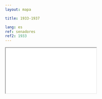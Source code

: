 ```yaml
---
layout: mapa

title: 1933-1937

lang: es
ref: senadores
ref2: 1933
---
```


<div>
<iframe class="mapa-iframe" src="../../repo_mapas/output/legislaturas/1925-1973/1933-1937_Senadores.html"></iframe>
</div>
